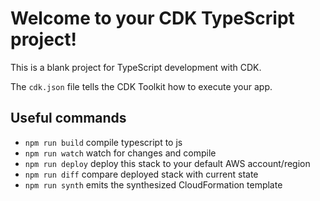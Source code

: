 # Welcome to your CDK TypeScript project!

This is a blank project for TypeScript development with CDK.

The `cdk.json` file tells the CDK Toolkit how to execute your app.

## Useful commands

- `npm run build` compile typescript to js
- `npm run watch` watch for changes and compile
- `npm run deploy` deploy this stack to your default AWS account/region
- `npm run diff` compare deployed stack with current state
- `npm run synth` emits the synthesized CloudFormation template
